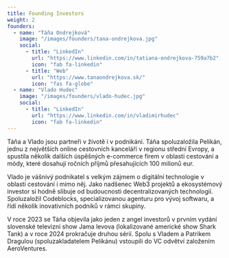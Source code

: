 ```yaml
---
title: Founding Investors
weight: 2
founders:
  - name: "Táňa Ondrejková"
    image: "/images/founders/tana-ondrejkova.jpg"
    social:
      - title: "LinkedIn"
        url: "https://www.linkedin.com/in/tatiana-ondrejkova-759a7b2"
        icon: "fab fa-linkedin"
      - title: "Web"
        url: "https://www.tanaondrejkova.sk/"
        icon: "fas fa-globe"
  - name: "Vlado Hudec"
    image: "/images/founders/vlado-hudec.jpg"
    social:
      - title: "LinkedIn"
        url: "https://www.linkedin.com/in/vladimirhudec"
        icon: "fab fa-linkedin"
---
```


Táňa a Vlado jsou partneři v životě i v podnikání. Táňa spoluzaložila Pelikán, jednu z největších online cestovních kanceláří v regionu střední Evropy, a spustila několik dalších úspěšných e-commerce firem v oblasti cestování a módy, které dosahují ročních příjmů přesahujících 100 milionů eur.

Vlado je vášnivý podnikatel s velkým zájmem o digitální technologie v oblasti cestování i mimo něj. Jako nadšenec Web3 projektů a ekosystémový investor si hodně slibuje od budoucnosti decentralizovaných technologií. Spoluzaložil Codeblocks, specializovanou agenturu pro vývoj softwaru, a řídí několik inovativních podniků v rámci skupiny.

V roce 2023 se Táňa objevila jako jeden z angel investorů v prvním vydání slovenské televizní show Jama levova (lokalizované americké show Shark Tank) a v roce 2024 prokračuje druhou sérií. Spolu s Vladem a Patrikem Dragulou (spoluzakladatelem Pelikánu) vstoupili do VC odvětví založením AeroVentures.
